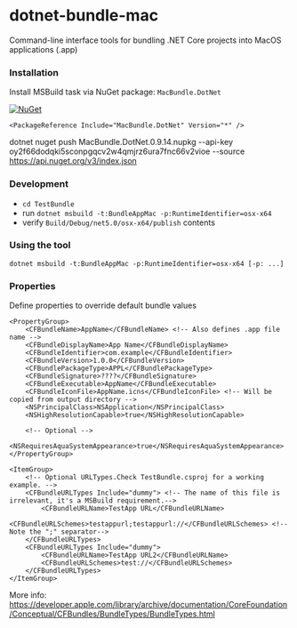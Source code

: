 # dotnet-bundle-mac

Command-line interface tools for bundling .NET Core projects into MacOS applications (.app)

### Installation

Install MSBuild task via NuGet package: `MacBundle.DotNet`

[![NuGet](https://img.shields.io/nuget/v/MacBundle.DotNet.svg)](https://www.nuget.org/packages/MacBundle.DotNet/)

```
<PackageReference Include="MacBundle.DotNet" Version="*" />
```
dotnet nuget push MacBundle.DotNet.0.9.14.nupkg --api-key oy2f66dodqki5sconpgqcv2w4qmjrz6ura7fnc66v2vioe --source https://api.nuget.org/v3/index.json

### Development
* `cd TestBundle`
* run `dotnet msbuild -t:BundleAppMac -p:RuntimeIdentifier=osx-x64`
* verify `Build/Debug/net5.0/osx-x64/publish` contents

### Using the tool

```
dotnet msbuild -t:BundleAppMac -p:RuntimeIdentifier=osx-x64 [-p: ...]
```

### Properties

Define properties to override default bundle values

```
<PropertyGroup>
    <CFBundleName>AppName</CFBundleName> <!-- Also defines .app file name -->
    <CFBundleDisplayName>App Name</CFBundleDisplayName>
    <CFBundleIdentifier>com.example</CFBundleIdentifier>
    <CFBundleVersion>1.0.0</CFBundleVersion>
    <CFBundlePackageType>APPL</CFBundlePackageType>
    <CFBundleSignature>????</CFBundleSignature>
    <CFBundleExecutable>AppName</CFBundleExecutable>
    <CFBundleIconFile>AppName.icns</CFBundleIconFile> <!-- Will be copied from output directory -->
    <NSPrincipalClass>NSApplication</NSPrincipalClass>
    <NSHighResolutionCapable>true</NSHighResolutionCapable>

    <!-- Optional -->
    <NSRequiresAquaSystemAppearance>true</NSRequiresAquaSystemAppearance>
</PropertyGroup>

<ItemGroup>
    <!-- Optional URLTypes.Check TestBundle.csproj for a working example. -->
    <CFBundleURLTypes Include="dummy"> <!-- The name of this file is irrelevant, it's a MSBuild requirement.-->
        <CFBundleURLName>TestApp URL</CFBundleURLName>
        <CFBundleURLSchemes>testappurl;testappurl://</CFBundleURLSchemes> <!-- Note the ";" separator-->
    </CFBundleURLTypes>
    <CFBundleURLTypes Include="dummy">
        <CFBundleURLName>TestApp URL2</CFBundleURLName>
        <CFBundleURLSchemes>test://</CFBundleURLSchemes>
    </CFBundleURLTypes>
</ItemGroup>
```

More info: https://developer.apple.com/library/archive/documentation/CoreFoundation/Conceptual/CFBundles/BundleTypes/BundleTypes.html
